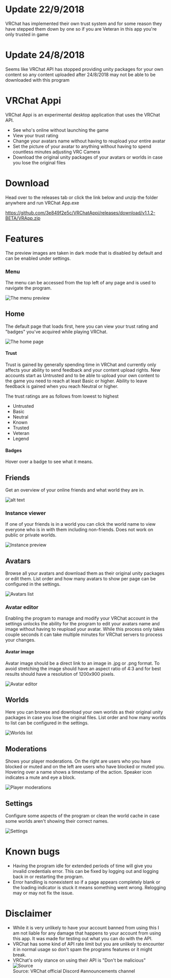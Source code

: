 # Update 22/9/2018
VRChat has implemented their own trust system and for some reason they have stepped them down by one so if you are Veteran in  this app you're only trusted in game

# Update 24/8/2018

Seems like VRChat API has stopped providing unity packages for your own content so any content uploaded after 24/8/2018 may not be able to be downloaded with this program

# VRChat Appi

VRChat Appi is an experimental desktop application that uses the VRChat API.
  - See who's online without launching the game
  - View your trust rating
  - Change your avatars name without having to reupload your entire avatar
  - Set the picture of your avatar to anything without having to spend countless minutes adjusting VRC Camera
  - Download the original unity packages of your avatars or worlds in case you lose the original files
 
# Download

Head over to the releases tab or click the link below and unzip the folder anywhere and run VRChat App.exe

https://github.com/3e849f2e5c/VRChatAppi/releases/download/v1.1.2-BETA/VRApp.zip

# Features

The preview images are taken in dark mode that is disabled by default and can be enabled under settings.

### Menu

The menu can be accessed from the top left of any page and is used to navigate the program.

![The menu preview](https://i.imgur.com/tvVPpjm.png, "The menu")

## Home

The default page that loads first, here you can view your trust rating and "badges" you've acquired while playing VRChat.

![The home page](https://i.imgur.com/3F4dr3I.png, "The home page")

#### Trust

Trust is gained by generally spending time in VRChat and currently only affects your ability to send feedback and your content upload rights. New accounts start as Untrusted and to be able to upload your own content to the game you need to reach at least Basic or higher. Ability to leave feedback is gained when you reach Neutral or higher.

The trust ratings are as follows from lowest to highest

- Untrusted
- Basic
- Neutral
- Known
- Trusted
- Veteran
- Legend


#### Badges

Hover over a badge to see what it means.



## Friends

Get an overview of your online friends and what world they are in.

![alt text](https://i.imgur.com/pFxLZzT.png "Friends list")

### Instance viewer

If one of your friends is in a world you can click the world name to view everyone who is in with them including non-friends. Does not work on public or private worlds.

![Instance preview](https://i.imgur.com/RET8u1j.png "World Preview")

## Avatars

Browse all your avatars and download them as their original unity packages or edit them. List order and how many avatars to show per page can be configured in the settings.

![Avatars list](https://i.imgur.com/LhI3924.png "Avatars list") 

### Avatar editor

Enabling the program to manage and modify your VRChat account in the settings unlocks the ability for the program to edit your avatars name and image without having to reupload your avatar. While this process only takes couple seconds it can take multiple minutes for VRChat servers to process your changes.

#### Avatar image

Avatar image should be a direct link to an image in .jpg or .png format. To avoid stretching the image should have an aspect ratio of 4:3 and for best results should have a resolution of 1200x900 pixels.

![Avatar editor](https://i.imgur.com/g4zpFBT.png "Avatar editor") 

## Worlds

Here you can browse and download your own worlds as their original unity packages in case you lose the original files. List order and how many worlds to list can be configured in the settings.

![Worlds list](https://i.imgur.com/uMMyqQu.png "Worlds list")

## Moderations

Shows your player moderations. On the right are users who you have blocked or muted and on the left are users who have blocked or muted you. Hovering over a name shows a timestamp of the action. Speaker icon indicates a mute and eye a block.

![Player moderations](https://i.imgur.com/j18NKAX.png "Player moderations") 

## Settings

Configure some aspects of the program or clean the world cache in case some worlds aren't showing their correct names.

![Settings](https://i.imgur.com/5ZyVK5M.png "Settings")

# Known bugs
- Having the program idle for extended periods of time will give you invalid credentials error. This can be fixed by logging out and logging back in or restarting the program.
- Error handling is nonexistent so if a page appears completely blank or the loading indicator is stuck it means something went wrong. Relogging may or may not fix the issue.

# Disclaimer

- While it is very unlikely to have your account banned from using this I am not liable for any damage that happens to your account from using this app. It was made for testing out what you can do with the API.
- VRChat has some kind of API rate limit but you are unlikely to encounter it in normal usage so don't spam the programs features or it might break.
- VRChat's only stance on using their API is "Don't be malicious" ![Source](https://i.imgur.com/SAGcwo1.png "Player moderations")<br>
 Source: VRChat official Discord #announcements channel
